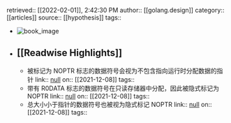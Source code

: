 retrieved:: [[2022-02-01]], 2:42:30 PM
              author:: [[golang.design]]
              category:: [[articles]]
              source:: [[hypothesis]]
              tags::

- ![book_image](https://readwise-assets.s3.amazonaws.com/static/images/article2.74d541386bbf.png)
- ## [[Readwise Highlights]]
	- 被标记为 NOPTR 标志的数据符号会视为不包含指向运行时分配数据的指针
	                link:: [null](null)
	                on:: [[2021-12-08]]
	                tags::
	- 带有 R0DATA 标志的数据符号在只读存储器中分配，因此被隐式标记为 NOPTR
	                link:: [null](null)
	                on:: [[2021-12-08]]
	                tags::
	- 总大小小于指针的数据符号也被视为隐式标记 NOPTR
	                link:: [null](null)
	                on:: [[2021-12-08]]
	                tags::